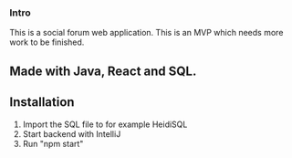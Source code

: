 ### Intro
This is a social forum web application. This is an MVP which needs more work to be finished.

## Made with Java, React and SQL.

## Installation
1. Import the SQL file to for example HeidiSQL
2. Start backend with IntelliJ
3. Run "npm start"

